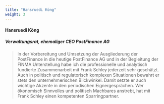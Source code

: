 ```yaml
---
title: "Hansruedi Köng"
weight: 3
---
```

####  Hansruedi Köng 
##### Verwaltungsrat, ehemaliger CEO PostFinance AG 
> In der Vorbereitung und Umsetzung der Ausgliederung der PostFinance in die heutige PostFinance AG und in der Begleitung der FINMA Unterstellung habe ich die professionelle und analytisch fundierte Zusammenarbeit mit Frank Schley jederzeit sehr geschätzt. Auch in politisch und regulatorisch komplexen Situationen bewahrt er stets den unternehmerischen Blickwinkel. Damit setzte er auch wichtige Akzente in den periodischen Eignergesprächen. Wer ökonomisch Sinnvolles und politisch Machbares anstrebt, hat mit Frank Schley einen kompetenten Sparringpartner.
